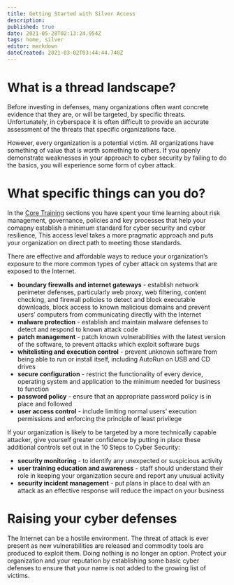 ```yaml
---
title: Getting Started with Silver Access
description: 
published: true
date: 2021-05-28T02:13:24.954Z
tags: home, silver
editor: markdown
dateCreated: 2021-03-02T03:44:44.740Z
---
```


# What is a thread landscape?
Before investing in defenses, many organizations often want concrete evidence that they are, or will be targeted, by specific threats. Unfortunately, in cyberspace it is often difficult to provide an accurate assessment of the threats that specific organizations face.

However, every organization is a potential victim. All organizations have something of value that is worth something to others. If you openly demonstrate weaknesses in your approach to cyber security by failing to do the basics, you will experience some form of cyber attack.

# What specific things can you do?
In the [Core Training](/bronze-training) sections you have spent your time learning about risk management, governance, policies and key processes that help your comapny establish a minimum standard for cyber security and cyber resilience,  This access level takes a more pragmatic approach and puts your organization on direct path to meeting those standards. 

There are effective and affordable ways to reduce your organization’s exposure to the more common types of cyber attack on systems that are exposed to the Internet.

- **boundary firewalls and internet gateways** - establish network perimeter defenses, particularly web proxy, web filtering, content checking, and firewall policies to detect and block executable downloads, block access to known malicious domains and prevent users’ computers from communicating directly with the Internet
- **malware protection** - establish and maintain malware defenses to detect and respond to known attack code
- **patch management** - patch known vulnerabilities with the latest version of the software, to prevent attacks which exploit software bugs
- **whitelisting and execution control** - prevent unknown software from being able to run or install itself, including AutoRun on USB and CD drives
- **secure configuration** - restrict the functionality of every device, operating system and application to the minimum needed for business to function
- **password policy** - ensure that an appropriate password policy is in place and followed
- **user access control** - include limiting normal users’ execution permissions and enforcing the principle of least privilege

If your organization is likely to be targeted by a more technically capable attacker, give yourself greater confidence by putting in place these additional controls set out in the 10 Steps to Cyber Security:

- **security monitoring** - to identify any unexpected or suspicious activity
- **user training education and awareness** - staff should understand their role in keeping your organization secure and report any unusual activity
- **security incident management** - put plans in place to deal with an attack as an effective response will reduce the impact on your business

# Raising your cyber defenses
The Internet can be a hostile environment. The threat of attack is ever present as new vulnerabilities are released and commodity tools are produced to exploit them. Doing nothing is no longer an option. Protect your organization and your reputation by establishing some basic cyber defenses to ensure that your name is not added to the growing list of victims.